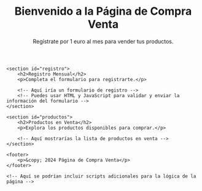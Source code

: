 <!DOCTYPE html>
<html lang="es">
<head>
    <meta charset="UTF-8">
    <meta name="viewport" content="width=device-width, initial-scale=1.0">
    <title>Página de Compra Venta</title>
    <!-- Aquí se podrían incluir enlaces a archivos de estilo CSS y scripts JavaScript adicionales -->
</head>
<body>
    <header>
        <h1>Bienvenido a la Página de Compra Venta</h1>
        <p>Regístrate por 1 euro al mes para vender tus productos.</p>
    </header>

    <section id="registro">
        <h2>Registro Mensual</h2>
        <p>Completa el formulario para registrarte.</p>
        
        <!-- Aquí iría un formulario de registro -->
        <!-- Puedes usar HTML y JavaScript para validar y enviar la información del formulario -->
    </section>

    <section id="productos">
        <h2>Productos en Venta</h2>
        <p>Explora los productos disponibles para comprar.</p>
        
        <!-- Aquí mostrarías la lista de productos en venta -->
    </section>

    <footer>
        <p>&copy; 2024 Página de Compra Venta</p>
    </footer>

    <!-- Aquí se podrían incluir scripts adicionales para la lógica de la página -->
</body>
</html>
